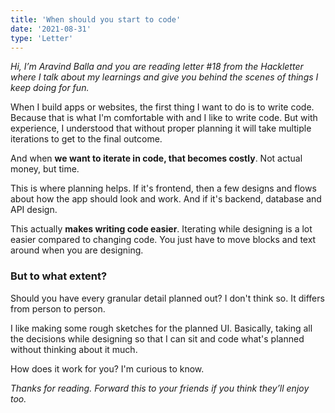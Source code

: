 ```yaml
---
title: 'When should you start to code'
date: '2021-08-31'
type: 'Letter'
---
```


_Hi, I’m Aravind Balla and you are reading letter #18 from the Hackletter where I talk about my learnings and give you behind the scenes of things I keep doing for fun._

When I build apps or websites, the first thing I want to do is to write code. Because that is what I'm comfortable with and I like to write code. But with experience, I understood that without proper planning it will take multiple iterations to get to the final outcome.

And when **we want to iterate in code, that becomes costly**. Not actual money, but time.

This is where planning helps. If it's frontend, then a few designs and flows about how the app should look and work. And if it's backend, database and API design.

This actually **makes writing code easier**. Iterating while designing is a lot easier compared to changing code. You just have to move blocks and text around when you are designing.

### But to what extent?

Should you have every granular detail planned out? I don't think so. It differs from person to person.

I like making some rough sketches for the planned UI. Basically, taking all the decisions while designing so that I can sit and code what's planned without thinking about it much.

How does it work for you? I'm curious to know.

_Thanks for reading. Forward this to your friends if you think they’ll enjoy too._
